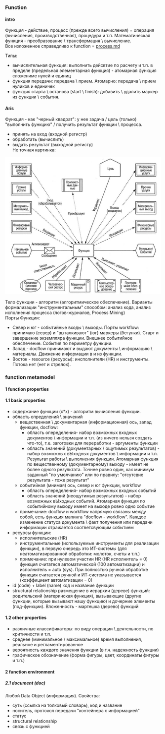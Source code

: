 ### Function
#### intro
Функция - действие, процесс (прежде всего вычисления) = операция (вычисления, производственная), процедура и т.п. Математическая функция - преобразование \ трансформация \ вычисление.   
Все изложенное справедливо к function = [process.md](process.md)  

Типы:
- вычислительная функция: выполнить дейсвтие по расчету и т.п. в пределе (предельная элементарная функция) - атомарная функция сложениме нулей и единиц
- функция передачи: передача \ прием. Атомарно: передача \ прием нуликов и единичек
- функция старта \ останова (start \ finish): добавить \ удалить маркер из функции \ события. 

#### Aris
Функция - как "черный квадрат": у нее задача / цель (только) "выполнить функцию" / получить результат функции \ процесса.  
- принять на вход (входной регистр)
- обработать (вычислить)
- выдать результат (выходной регистр)  
Не точная картинка:

![ris](pic/aris_function.jpg)

Тело функции - алгоритм (алгоритмическое обеспечение). Варианты формализации "инструментальным" способом: анализ кода, анализ исполнения процесса (логов-журналов, Process Mining)     
Порты Функции:
- Север и юг - событийные входы \ выходы. Порты workflow: принимаю (север) и "выталкивают" (юг) маркеры (бегунки). Старт и завершение экземпляра функции. Внешнее событийное обеспечение. События по периметру функции. 
- Запад - docflow принимают и выдают документы \ информацию \ материалы. Движение информации в и из функции.
- Восток - resource (ресурсы): инсполнители (HR) и инструменты. Потока нет (нет и стрелок).

### function metamodel
#### 1 function properties
#### 1.1 basic properties
- содержание функции (x*x) - алгоритм вычисления функции.
- область определений \ значений
  - вещественная \ документарная (информационная) ось, запад функции, docflow:
    - область опеределения- набор возможных входных документов \ информации и т.п. (из ничего нельзя создать что-то), т.е. заготовки для переработки - аргументы функции
    - область значений (документарных \ ощутимых результатов) - набор возможных вЫходных документов \ информации и т.п. Результат работы \ выполнения функции. Атомарная функция по вещественному (документарному) выходу - имеет не более одного результата. Точнее ровно один, как минимум заданный "по умолчанию" или по правилу: "отсутсвие результата - тоже результат"
  - событийная (мнимая) ось, север и юг функции, workflow
    - область опеределения- набор возможных входных событий
    - область значений (неощутимых результатов) - набор возможных вЫходных событий. Атомарная функция по событийному выходу имеет на выходе ровно одно событие 
  - примечание: docflow и workflow напрямую связаны между собой, есть функция мапинга "docflow - workflow". Каждое изменение статуса документа \ факт получения или передачи информации отражается соответсвующим событием 
- ресурсы функции:
  - исполнительские (HR)
  - инструментальные (используемые инструменты для реализации функции), в первую очередь это ИТ-системы (для неатоматизированной обработки: молоток, счеты и т.п.) 
  - примечание: при нулевом участии HR (HR исполнитель = 0) функция считатеся автоматической (100 автоматизации) и исполнитель = auto (sys). При полностью ручной обработке функция считается ручной и ИТ-система не указывается (коэффициент автоматизации = 0)
- id (code) + label (name) код и название функции
- structural relationship размещение в иерархии (дереве) функций: родительский (материнская функция), вызывающие (другие функции, которые вызывают нашу функцию) и дочерние элементы (под-функции). Вложенность - мартешка (дерево) функций
#### 1.2 other properties
- различные классификаторы: по виду операции \ деятельности, по критичности и т.п.
- среднее (минимальное \ максимальное) время выполнения, реальное и регламентированное
- вероятность каждого значения функции (в т.ч. надежность функции)
- графическое обозначение (форма фигуры, цвет, координаты фигуры и т.п.)
#### 2 function environment
##### 2.1 document (doc)
Любой Data Object (информация). Свойства:
- суть (ссылка на толковый словарь), код и название
- носитель, протокол передачи "контейнера с информацией"
- статус
- structural relationship
- связь с функцией
